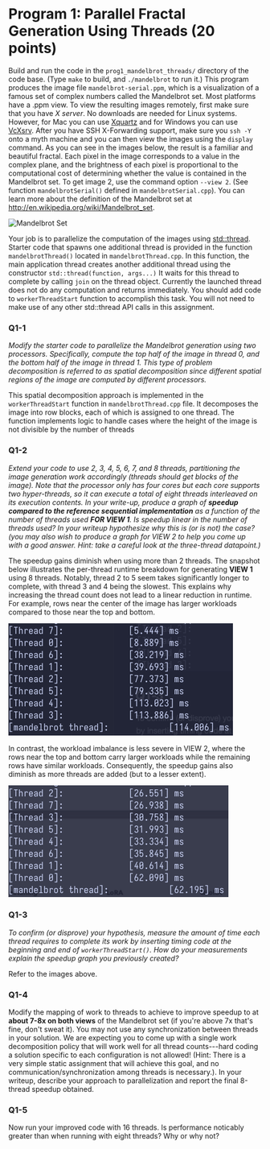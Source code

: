 # Program 1: Parallel Fractal Generation Using Threads (20 points)

Build and run the code in the `prog1_mandelbrot_threads/` directory of
the code base. (Type `make` to build, and `./mandelbrot` to run it.)
This program produces the image file `mandelbrot-serial.ppm`, which is a visualization of a famous set of
complex numbers called the Mandelbrot set. Most platforms have a .ppm
view. To view the resulting images remotely, first make sure that you have _X server_. No downloads are needed
for Linux systems. However, for Mac you can use [Xquartz](https://www.xquartz.org/) and 
for Windows you can use [VcXsrv](https://sourceforge.net/projects/vcxsrv/).
After you have SSH X-Forwarding support, make sure you `ssh -Y` onto a myth machine and
you can then view the images using the `display` command. As you can see in the images below, the
result is a familiar and beautiful fractal.  Each pixel in the image
corresponds to a value in the complex plane, and the brightness of
each pixel is proportional to the computational cost of determining
whether the value is contained in the Mandelbrot set. To get image 2,
use the command option `--view 2`.  (See function `mandelbrotSerial()`
defined in `mandelbrotSerial.cpp`). You can learn more about the
definition of the Mandelbrot set at
<http://en.wikipedia.org/wiki/Mandelbrot_set>.


![Mandelbrot Set](handout-images/mandelbrot_viz.jpg "A visualization of two views of the Mandelbrot set. The cost of computing each pixel is proportional to its brightness. When running programs 1 and 3, you can use the command line option `--view 2` to set output to be view 2.")

Your job is to parallelize the computation of the images using 
[std::thread](https://en.cppreference.com/w/cpp/thread/thread). Starter
code that spawns one additional thread is provided in the function
`mandelbrotThread()` located in `mandelbrotThread.cpp`. In this function, the
main application thread creates another additional thread using the constructor
`std::thread(function, args...)` It waits for this thread to complete by calling
`join` on the thread object.
Currently the launched thread does not do any computation and returns immediately.
You should add code to `workerThreadStart` function to accomplish this task.
You will not need to make use of any other std::thread API calls in this assignment.

### Q1-1

*Modify the starter code to parallelize the Mandelbrot generation using 
two processors. Specifically, compute the top half of the image in
thread 0, and the bottom half of the image in thread 1. This type
of problem decomposition is referred to as _spatial decomposition_ since
different spatial regions of the image are computed by different processors.*

This spatial decomposition approach is implemented in the `workerThreadStart`
function in `mandelbrotThread.cpp` file. It decomposes the image into row
blocks, each of which is assigned to one thread. The function implements logic
to handle cases where the height
of the image is not divisible by the number of threads


### Q1-2
*Extend your code to use 2, 3, 4, 5, 6, 7, and 8 threads, partitioning the image
generation work accordingly (threads should get blocks of the image). Note that
the processor only has four cores but each core supports two hyper-threads,
so it can execute a total of eight threads interleaved on its execution contents.
In your write-up, produce a graph of __speedup compared to the reference
sequential implementation__ as a function of the number of threads used
__FOR VIEW 1__. Is speedup linear in the number of threads used?
In your writeup hypothesize why this is (or is not) the case?
(you may also wish to produce a graph for VIEW 2 to help you come up with a
good answer. Hint: take a careful look at the three-thread datapoint.)*

The speedup gains diminish when using more than 2 threads. The snapshot
below illustrates the per-thread runtime breakdown for generating
__VIEW 1__ using 8 threads. Notably, thread 2 to 5 seem takes significantly
longer to complete, with thread 3 and 4 being the slowest. This explains
why increasing the thread count does not lead to a linear reduction in runtime.
For example, rows near the center of the image has larger workloads compared to
those near the top and bottom.

![Runtime per thread using 8 threads for view 1](q1_2.png )

In contrast, the workload imbalance is less severe in VIEW 2, where the rows
near the top and bottom carry larger workloads while the remaining rows have
similar workloads. Consequently, the speedup gains also diminish as more
threads are added (but to a lesser extent).

![Runtime per thread using 8 threads for view 2](q1_2_view2.png )


### Q1-3
*To confirm (or disprove) your hypothesis, measure the amount of time
each thread requires to complete its work by inserting timing code at
the beginning and end of `workerThreadStart()`. How do your measurements
explain the speedup graph you previously created?*

Refer to the images above.


### Q1-4
Modify the mapping of work to threads to achieve to improve speedup to
at __about 7-8x on both views__ of the Mandelbrot set (if you're above 7x that's fine, don't sweat it). You may not use any
synchronization between threads in your solution. We are expecting you to come up with a single work decomposition policy that will work well for all thread counts---hard coding a solution specific to each configuration is not allowed! (Hint: There is a very simple static
assignment that will achieve this goal, and no communication/synchronization
among threads is necessary.). In your writeup, describe your approach to parallelization
and report the final 8-thread speedup obtained. 

### Q1-5
Now run your improved code with 16 threads. Is performance noticably greater
than when running with eight threads? Why or why not? 

